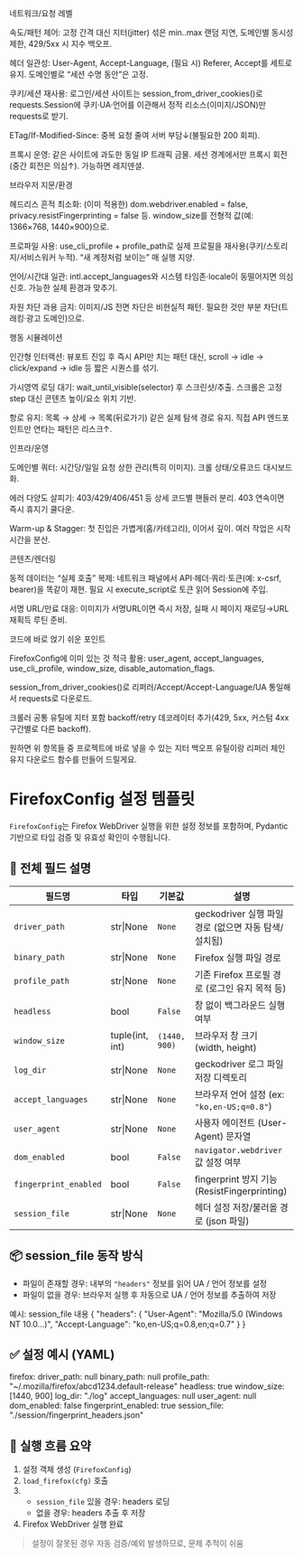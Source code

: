 네트워크/요청 레벨

속도/패턴 제어: 고정 간격 대신 지터(jitter) 섞은 min..max 랜덤 지연, 도메인별 동시성 제한, 429/5xx 시 지수 백오프.

헤더 일관성: User-Agent, Accept-Language, (필요 시) Referer, Accept를 세트로 유지. 도메인별로 “세션 수명 동안”은 고정.

쿠키/세션 재사용: 로그인/세션 사이트는 session_from_driver_cookies()로 requests.Session에 쿠키·UA·언어를 이관해서 정적 리소스(이미지/JSON)만 requests로 받기.

ETag/If-Modified-Since: 중복 요청 줄여 서버 부담↓(불필요한 200 회피).

프록시 운영: 같은 사이트에 과도한 동일 IP 트래픽 금물. 세션 경계에서만 프록시 회전(중간 회전은 의심↑). 가능하면 레지덴셜.

브라우저 지문/환경

헤드리스 흔적 최소화: (이미 적용한) dom.webdriver.enabled = false, privacy.resistFingerprinting = false 등. window_size를 전형적 값(예: 1366×768, 1440×900)으로.

프로파일 사용: use_cli_profile + profile_path로 실제 프로필을 재사용(쿠키/스토리지/서비스워커 누적). “새 계정처럼 보이는” 매 실행 지양.

언어/시간대 일관: intl.accept_languages와 시스템 타임존·locale이 동떨어지면 의심 신호. 가능한 실제 환경과 맞추기.

자원 차단 과용 금지: 이미지/JS 전면 차단은 비현실적 패턴. 필요한 것만 부분 차단(트래킹·광고 도메인)으로.

행동 시뮬레이션

인간형 인터랙션: 뷰포트 진입 후 즉시 API만 치는 패턴 대신, scroll → idle → click/expand → idle 등 짧은 시퀀스를 섞기.

가시영역 로딩 대기: wait_until_visible(selector) 후 스크린샷/추출. 스크롤은 고정 step 대신 콘텐츠 높이/요소 위치 기반.

항로 유지: 목록 → 상세 → 목록(뒤로가기) 같은 실제 탐색 경로 유지. 직접 API 엔드포인트만 연타는 패턴은 리스크↑.

인프라/운영

도메인별 쿼터: 시간당/일일 요청 상한 관리(특히 이미지). 크롤 상태/오류코드 대시보드화.

에러 다양도 살피기: 403/429/406/451 등 상세 코드별 핸들러 분리. 403 연속이면 즉시 휴지기 쿨다운.

Warm-up & Stagger: 첫 진입은 가볍게(홈/카테고리), 이어서 깊이. 여러 작업은 시작 시간을 분산.

콘텐츠/렌더링

동적 데이터는 “실제 호출” 복제: 네트워크 패널에서 API·헤더·쿼리·토큰(예: x-csrf, bearer)을 똑같이 재현. 필요 시 execute_script로 토큰 읽어 Session에 주입.

서명 URL/만료 대응: 이미지가 서명URL이면 즉시 저장, 실패 시 페이지 재로딩→URL 재획득 루틴 준비.

코드에 바로 얹기 쉬운 포인트

FirefoxConfig에 이미 있는 것 적극 활용: user_agent, accept_languages, use_cli_profile, window_size, disable_automation_flags.

session_from_driver_cookies()로 리퍼러/Accept/Accept-Language/UA 통일해서 requests로 다운로드.

크롤러 공통 유틸에 지터 포함 backoff/retry 데코레이터 추가(429, 5xx, 커스텀 4xx 구간별로 다른 backoff).

원하면 위 항목들 중 프로젝트에 바로 넣을 수 있는 지터 백오프 유틸이랑 리퍼러 체인 유지 다운로드 함수를 만들어 드릴게요.

# FirefoxConfig 설정 템플릿

`FirefoxConfig`는 Firefox WebDriver 실행을 위한 설정 정보를 포함하며, Pydantic 기반으로 타입 검증 및 유효성 확인이 수행됩니다.

## 🔧 전체 필드 설명

| 필드명              | 타입             | 기본값             | 설명 |
|---------------------|------------------|---------------------|------|
| `driver_path`       | str\|None        | `None`              | geckodriver 실행 파일 경로 (없으면 자동 탐색/설치됨) |
| `binary_path`       | str\|None        | `None`              | Firefox 실행 파일 경로 |
| `profile_path`      | str\|None        | `None`              | 기존 Firefox 프로필 경로 (로그인 유지 목적 등) |
| `headless`          | bool             | `False`             | 창 없이 백그라운드 실행 여부 |
| `window_size`       | tuple(int, int)  | `(1440, 900)`       | 브라우저 창 크기 (width, height) |
| `log_dir`           | str\|None        | `None`              | geckodriver 로그 파일 저장 디렉토리 |
| `accept_languages`  | str\|None        | `None`              | 브라우저 언어 설정 (ex: `"ko,en-US;q=0.8"`) |
| `user_agent`        | str\|None        | `None`              | 사용자 에이전트 (User-Agent) 문자열 |
| `dom_enabled`       | bool             | `False`             | `navigator.webdriver` 값 설정 여부 |
| `fingerprint_enabled` | bool           | `False`             | fingerprint 방지 기능 (ResistFingerprinting) |
| `session_file`      | str\|None        | `None`              | 헤더 설정 저장/불러올 경로 (json 파일) |

## 📦 session_file 동작 방식

- 파일이 존재할 경우: 내부의 `"headers"` 정보를 읽어 UA / 언어 정보를 설정
- 파일이 없을 경우: 브라우저 실행 후 자동으로 UA / 언어 정보를 추출하여 저장

예시: session_file 내용
{
  "headers": {
    "User-Agent": "Mozilla/5.0 (Windows NT 10.0...)",
    "Accept-Language": "ko,en-US;q=0.8,en;q=0.7"
  }
}

## ✅ 설정 예시 (YAML)

firefox:
  driver_path: null
  binary_path: null
  profile_path: "~/.mozilla/firefox/abcd1234.default-release"
  headless: true
  window_size: [1440, 900]
  log_dir: "./log"
  accept_languages: null
  user_agent: null
  dom_enabled: false
  fingerprint_enabled: true
  session_file: "./session/fingerprint_headers.json"

## 🧪 실행 흐름 요약

1. 설정 객체 생성 (`FirefoxConfig`)
2. `load_firefox(cfg)` 호출
3. - `session_file` 있을 경우: headers 로딩
   - 없을 경우: headers 추출 후 저장
4. Firefox WebDriver 실행 완료

> 설정이 잘못된 경우 자동 검증/예외 발생하므로, 문제 추적이 쉬움